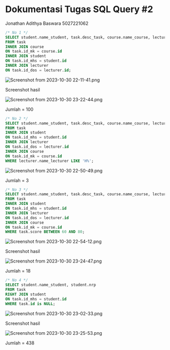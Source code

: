 # Dokumentasi Tugas SQL Query #2

Jonathan Adithya Baswara 5027221062

```sql
/* No 1 */
SELECT student.name_student, task.desc_task, course.name_course, lecturer.name_lecturer
FROM task
INNER JOIN course
ON task.id_mk = course.id
INNER JOIN student
ON task.id_mhs = student.id
INNER JOIN lecturer
ON task.id_dos = lecturer.id;
```

![Screenshot from 2023-10-30 22-11-41.png](Dokumentasi%20Tugas%20SQL%20Query%20#2%208db6c0994f394ea08704f028667dfcc2/Screenshot_from_2023-10-30_22-11-41.png)

Screenshot hasil

![Screenshot from 2023-10-30 23-22-44.png](Dokumentasi%20Tugas%20SQL%20Query%20#2%208db6c0994f394ea08704f028667dfcc2/Screenshot_from_2023-10-30_23-22-44.png)

Jumlah = 100

```sql
/* No 2 */
SELECT student.name_student, task.desc_task, course.name_course, lecturer.name_lecturer 
FROM task
INNER JOIN student 
ON task.id_mhs = student.id
INNER JOIN lecturer
ON task.id_dos = lecturer.id
INNER JOIN course
ON task.id_mk = course.id
WHERE lecturer.name_lecturer LIKE 'H%';
```

![Screenshot from 2023-10-30 22-50-49.png](Dokumentasi%20Tugas%20SQL%20Query%20#2%208db6c0994f394ea08704f028667dfcc2/Screenshot_from_2023-10-30_22-50-49.png)

Jumlah = 3

```sql
/* No 3 */
SELECT student.name_student, task.desc_task, course.name_course, lecturer.name_lecturer 
FROM task
INNER JOIN student 
ON task.id_mhs = student.id
INNER JOIN lecturer
ON task.id_dos = lecturer.id
INNER JOIN course
ON task.id_mk = course.id
WHERE task.score BETWEEN 60 AND 80;
```

![Screenshot from 2023-10-30 22-54-12.png](Dokumentasi%20Tugas%20SQL%20Query%20#2%208db6c0994f394ea08704f028667dfcc2/Screenshot_from_2023-10-30_22-54-12.png)

Screenshot hasil

![Screenshot from 2023-10-30 23-24-47.png](Dokumentasi%20Tugas%20SQL%20Query%20#2%208db6c0994f394ea08704f028667dfcc2/Screenshot_from_2023-10-30_23-24-47.png)

Jumlah = 18

```sql
/* No 4 */
SELECT student.name_student, student.nrp
FROM task
RIGHT JOIN student 
ON task.id_mhs = student.id
WHERE task.id is NULL;
```

![Screenshot from 2023-10-30 23-02-33.png](Dokumentasi%20Tugas%20SQL%20Query%20#2%208db6c0994f394ea08704f028667dfcc2/Screenshot_from_2023-10-30_23-02-33.png)

Screenshot hasil

![Screenshot from 2023-10-30 23-25-53.png](Dokumentasi%20Tugas%20SQL%20Query%20#2%208db6c0994f394ea08704f028667dfcc2/Screenshot_from_2023-10-30_23-25-53.png)

Jumlah = 438